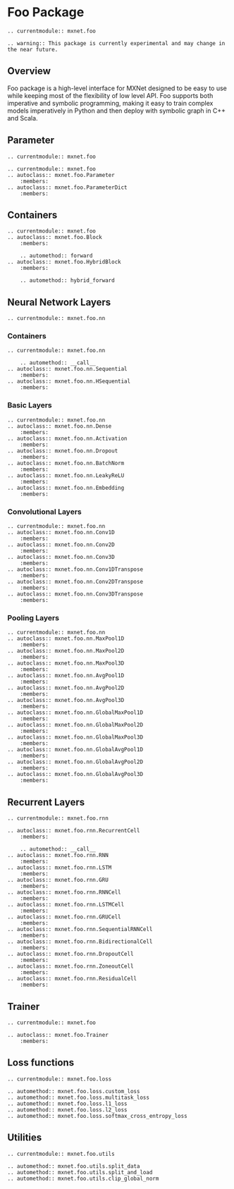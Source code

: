 # Foo Package


```eval_rst
.. currentmodule:: mxnet.foo
```

```eval_rst
.. warning:: This package is currently experimental and may change in the near future.
```

<script type="text/javascript" src='../../_static/js/auto_module_index.js'></script>

## Overview

Foo package is a high-level interface for MXNet designed to be easy to use while
keeping most of the flexibility of low level API. Foo supports both imperative
and symbolic programming, making it easy to train complex models imperatively
in Python and then deploy with symbolic graph in C++ and Scala.

## Parameter

```eval_rst
.. currentmodule:: mxnet.foo
```


```eval_rst
.. currentmodule:: mxnet.foo
.. autoclass:: mxnet.foo.Parameter
    :members:
.. autoclass:: mxnet.foo.ParameterDict
    :members:
```


## Containers

```eval_rst
.. currentmodule:: mxnet.foo
.. autoclass:: mxnet.foo.Block
    :members:

    .. automethod:: forward
.. autoclass:: mxnet.foo.HybridBlock
    :members:

    .. automethod:: hybrid_forward
```

## Neural Network Layers

```eval_rst
.. currentmodule:: mxnet.foo.nn
```

### Containers


```eval_rst
.. currentmodule:: mxnet.foo.nn

    .. automethod:: __call__
.. autoclass:: mxnet.foo.nn.Sequential
    :members:
.. autoclass:: mxnet.foo.nn.HSequential
    :members:
```


### Basic Layers


```eval_rst
.. currentmodule:: mxnet.foo.nn  
.. autoclass:: mxnet.foo.nn.Dense
    :members:
.. autoclass:: mxnet.foo.nn.Activation
    :members:
.. autoclass:: mxnet.foo.nn.Dropout
    :members:
.. autoclass:: mxnet.foo.nn.BatchNorm
    :members:
.. autoclass:: mxnet.foo.nn.LeakyReLU
    :members:
.. autoclass:: mxnet.foo.nn.Embedding
    :members:
```


### Convolutional Layers


```eval_rst
.. currentmodule:: mxnet.foo.nn  
.. autoclass:: mxnet.foo.nn.Conv1D
    :members:
.. autoclass:: mxnet.foo.nn.Conv2D
    :members:
.. autoclass:: mxnet.foo.nn.Conv3D
    :members:
.. autoclass:: mxnet.foo.nn.Conv1DTranspose
    :members:
.. autoclass:: mxnet.foo.nn.Conv2DTranspose
    :members:
.. autoclass:: mxnet.foo.nn.Conv3DTranspose
    :members:
```



### Pooling Layers


```eval_rst
.. currentmodule:: mxnet.foo.nn
.. autoclass:: mxnet.foo.nn.MaxPool1D
    :members:
.. autoclass:: mxnet.foo.nn.MaxPool2D
    :members:
.. autoclass:: mxnet.foo.nn.MaxPool3D
    :members:
.. autoclass:: mxnet.foo.nn.AvgPool1D
    :members:
.. autoclass:: mxnet.foo.nn.AvgPool2D
    :members:
.. autoclass:: mxnet.foo.nn.AvgPool3D
    :members:
.. autoclass:: mxnet.foo.nn.GlobalMaxPool1D
    :members:
.. autoclass:: mxnet.foo.nn.GlobalMaxPool2D
    :members:
.. autoclass:: mxnet.foo.nn.GlobalMaxPool3D
    :members:
.. autoclass:: mxnet.foo.nn.GlobalAvgPool1D
    :members:
.. autoclass:: mxnet.foo.nn.GlobalAvgPool2D
    :members:
.. autoclass:: mxnet.foo.nn.GlobalAvgPool3D
    :members:
```



## Recurrent Layers

```eval_rst
.. currentmodule:: mxnet.foo.rnn
```


```eval_rst
.. autoclass:: mxnet.foo.rnn.RecurrentCell
    :members:

    .. automethod:: __call__
.. autoclass:: mxnet.foo.rnn.RNN
    :members:
.. autoclass:: mxnet.foo.rnn.LSTM
    :members:
.. autoclass:: mxnet.foo.rnn.GRU
    :members:
.. autoclass:: mxnet.foo.rnn.RNNCell
    :members:
.. autoclass:: mxnet.foo.rnn.LSTMCell
    :members:
.. autoclass:: mxnet.foo.rnn.GRUCell
    :members:
.. autoclass:: mxnet.foo.rnn.SequentialRNNCell
    :members:
.. autoclass:: mxnet.foo.rnn.BidirectionalCell
    :members:
.. autoclass:: mxnet.foo.rnn.DropoutCell
    :members:
.. autoclass:: mxnet.foo.rnn.ZoneoutCell
    :members:
.. autoclass:: mxnet.foo.rnn.ResidualCell
    :members:
```


## Trainer

```eval_rst
.. currentmodule:: mxnet.foo
```


```eval_rst
.. autoclass:: mxnet.foo.Trainer
    :members:
```


## Loss functions

```eval_rst
.. currentmodule:: mxnet.foo.loss
```


```eval_rst
.. automethod:: mxnet.foo.loss.custom_loss
.. automethod:: mxnet.foo.loss.multitask_loss
.. automethod:: mxnet.foo.loss.l1_loss
.. automethod:: mxnet.foo.loss.l2_loss
.. automethod:: mxnet.foo.loss.softmax_cross_entropy_loss
```


## Utilities

```eval_rst
.. currentmodule:: mxnet.foo.utils
```


```eval_rst
.. automethod:: mxnet.foo.utils.split_data
.. automethod:: mxnet.foo.utils.split_and_load
.. automethod:: mxnet.foo.utils.clip_global_norm
```

<script>auto_index("api-reference");</script>
